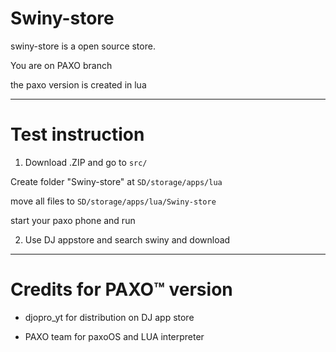 # Swiny-store

 swiny-store is a open source store.

  You are on PAXO branch 

 the paxo version is created in lua

***

# Test instruction 


1. Download .ZIP and go to `src/`

Create folder "Swiny-store" at `SD/storage/apps/lua`

move all files to `SD/storage/apps/lua/Swiny-store`

start your paxo phone and run 

2. Use DJ appstore and search swiny and download

***

# Credits for PAXO™ version

- djopro_yt for distribution on DJ app store

- PAXO team for paxoOS and LUA interpreter

